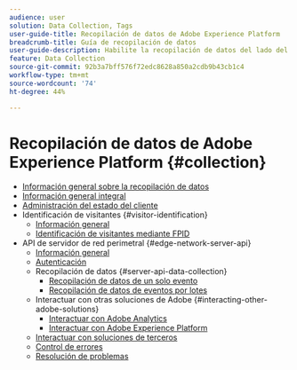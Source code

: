 ```yaml
---
audience: user
solution: Data Collection, Tags
user-guide-title: Recopilación de datos de Adobe Experience Platform
breadcrumb-title: Guía de recopilación de datos
user-guide-description: Habilite la recopilación de datos del lado del cliente para Adobe Experience Platform Edge Network.
feature: Data Collection
source-git-commit: 92b3a7bff576f72edc8628a850a2cdb9b43cb1c4
workflow-type: tm+mt
source-wordcount: '74'
ht-degree: 44%

---
```



# Recopilación de datos de Adobe Experience Platform {#collection}

- [Información general sobre la recopilación de datos](home.md)
- [Información general integral](e2e.md)
- [Administración del estado del cliente](client-state.md)
- Identificación de visitantes {#visitor-identification}
   - [Información general](visitor-identification.md)
   - [Identificación de visitantes mediante FPID](visitor-identification-fpid.md)
- API de servidor de red perimetral {#edge-network-server-api}
   - [Información general](overview.md)
   - [Autenticación](authentication.md)
   - Recopilación de datos {#server-api-data-collection}
      - [Recopilación de datos de un solo evento](interactive-data-collection.md)
      - [Recopilación de datos de eventos por lotes](non-interactive-data-collection.md)
   - Interactuar con otras soluciones de Adobe {#interacting-other-adobe-solutions}
      - [Interactuar con Adobe Analytics](interacting-adobe-analytics.md)
      - [Interactuar con Adobe Experience Platform](interacting-experience-platform.md)
   - [Interactuar con soluciones de terceros](interacting-third-party-solutions.md)
   - [Control de errores](error-handling.md)
   - [Resolución de problemas](troubleshooting.md)